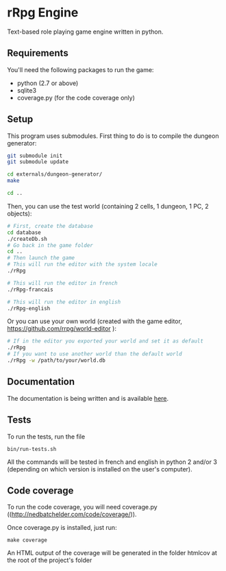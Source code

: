 # rRpg Engine

Text-based role playing game engine written in python.

## Requirements

You'll need the following packages to run the game:
* python (2.7 or above)
* sqlite3
* coverage.py (for the code coverage only)

## Setup

This program uses submodules. First thing to do is to compile the dungeon
generator:
```bash
git submodule init
git submodule update

cd externals/dungeon-generator/
make

cd ..
```

Then, you can use the test world (containing 2 cells, 1 dungeon, 1 PC,
2 objects):
```bash
# First, create the database
cd database
./createDb.sh
# Go back in the game folder
cd ..
# Then launch the game
# This will run the editor with the system locale
./rRpg

# This will run the editor in french
./rRpg-francais

# This will run the editor in english
./rRpg-english
```

Or you can use your own world (created with the game editor,
https://github.com/rrpg/world-editor ):
```bash
# If in the editor you exported your world and set it as default
./rRpg
# If you want to use another world than the default world
./rRpg -w /path/to/your/world.db
```

## Documentation

The documentation is being written and is available
[here](http://rrpg.github.io/engine).

## Tests

To run the tests, run the file
```
bin/run-tests.sh
```
All the commands will be tested in french and english in python 2 and/or 3
(depending on which version is installed on the user's computer).

## Code coverage

To run the code coverage, you will need coverage.py
((http://nedbatchelder.com/code/coverage/)).

Once coverage.py is installed, just run:

```
make coverage
```

An HTML output of the coverage will be generated in the folder htmlcov at the
root of the project's folder
